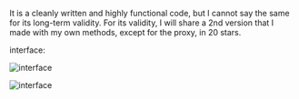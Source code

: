 It is a cleanly written and highly functional code, but I cannot say the same for its long-term validity. For its validity, I will share a 2nd version that I made with my own methods, except for the proxy, in 20 stars.

interface:


![interface](https://cdn.discordapp.com/attachments/1353315479774695504/1391011235465789470/image.png?ex=686a57aa&is=6869062a&hm=87d1021133627c192aa33af68d8294e6faf4bcf79692b24bc433636872112880&)


![interface](https://cdn.discordapp.com/attachments/1353315479774695504/1391048389692751872/image.png?ex=686a7a44&is=686928c4&hm=0da9445b886a399c53c0655816c93b85979bf99888e4b2521d529fa24f2a5ebf&)

